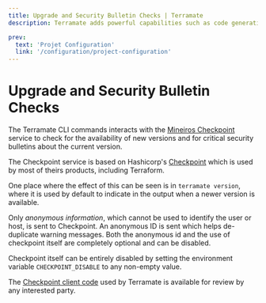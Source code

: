 ```yaml
---
title: Upgrade and Security Bulletin Checks | Terramate
description: Terramate adds powerful capabilities such as code generation, stacks, orchestration, change detection, data sharing and more to Terraform.

prev:
  text: 'Projet Configuration'
  link: '/configuration/project-configuration'
---
```


# Upgrade and Security Bulletin Checks

The Terramate CLI commands interacts with the [Mineiros Checkpoint](https://checkpoint-api.mineiros.io/)
service to check for the availability of new versions and for critical security
bulletins about the current version.

The Checkpoint service is based on Hashicorp's [Checkpoint](https://checkpoint.hashicorp.com/)
which is used by most of theirs products, including Terraform.

One place where the effect of this can be seen is in `terramate version`, where it
is used by default to indicate in the output when a newer version is available.

Only _anonymous information_, which cannot be used to identify the user or host, is
sent to Checkpoint. An anonymous ID is sent which helps de-duplicate warning
messages. Both the anonymous id and the use of checkpoint itself are completely
optional and can be disabled.

Checkpoint itself can be entirely disabled by setting the environment variable
`CHECKPOINT_DISABLE` to any non-empty value.

The [Checkpoint client code](https://github.com/mineiros-io/go-checkpoint) used
by Terramate is available for review by any interested party.
